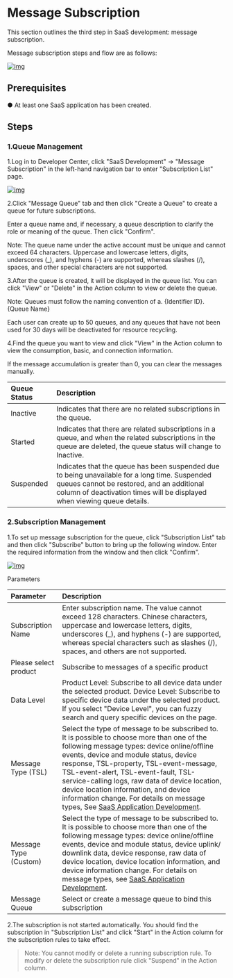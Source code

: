 # Message Subscription

This section outlines the third step in SaaS development: message subscription.

Message subscription steps and flow are as follows:

<a data-fancybox title="img" href="/en/guide/image2022-3-21_16-14-0.png?version=1&modificationDate=1646716773000&api=v2">![img](/en/guide/image2022-3-21_16-14-0.png?version=1&modificationDate=1646716773000&api=v2)</a>

## **Prerequisites**

● At least one SaaS application has been created.

## **Steps**

### **1.Queue Management**

1.Log in to Developer Center, click "SaaS Development" → "Message Subscription" in the left-hand navigation bar to enter "Subscription List" page.

<a data-fancybox title="img" href="/en/guide/image2022-3-16_17-13-24.png?version=1&modificationDate=1646655516000&api=v2">![img](/en/guide/image2022-3-16_17-13-24.png?version=1&modificationDate=1646655516000&api=v2)</a>

2.Click "Message Queue" tab and then click "Create a Queue" to create a queue for future subscriptions.

Enter a queue name and, if necessary, a queue description to clarify the role or meaning of the queue. Then click "Confirm".

Note: The queue name under the active account must be unique and cannot exceed 64 characters. Uppercase and lowercase letters, digits, underscores (_), and hyphens (-) are supported, whereas slashes (/), spaces, and other special characters are not supported.

3.After the queue is created, it will be displayed in the queue list. You can click "View" or "Delete" in the Action column to view or delete the queue.

<span> Note: Queues must follow the naming convention of a. {Identifier ID}. {Queue Name}</span>

Each user can create up to 50 queues, and any queues that have not been used for 30 days will be deactivated for resource recycling.

4.Find the queue you want to view and click "View" in the Action column to view the consumption, basic, and connection information.

If the message accumulation is greater than 0, you can clear the messages manually.

| **Queue Status** | **Description**                                                                                                                                                                                                               |
| :--------------- | :---------------------------------------------------------------------------------------------------------------------------------------------------------------------------------------------------------------------------- |
| Inactive         | Indicates that there are no related subscriptions in the queue.                                                                                                                                                               |
| Started          | Indicates that there are   related subscriptions in a queue, and when the related subscriptions in the   queue are deleted, the queue status will change to Inactive.                                                         |
| Suspended        | Indicates that the queue has   been suspended due to being unavailable for a long time. Suspended queues   cannot be restored, and an additional column of deactivation times will be displayed   when viewing queue details. |

### **2.Subscription Management**

1.To set up message subscription for the queue, click "Subscription List" tab and then click "Subscribe" button to bring up the following window. Enter the required information from the window and then click "Confirm".

<a data-fancybox title="img" href="/en/guide/image2022-0706-04.png?version=1&modificationDate=1646710965000&api=v2">![img](/en/guide/image2022-0706-04.png?version=1&modificationDate=1646710965000&api=v2)</a>

Parameters 

| **Parameter**         | **Description**                                                                                                                                                                                                                                                                                                                                                                                                                                                                                    |
| :-------------------- | :------------------------------------------------------------------------------------------------------------------------------------------------------------------------------------------------------------------------------------------------------------------------------------------------------------------------------------------------------------------------------------------------------------------------------------------------------------------------------------------------- |
| Subscription Name     | Enter subscription name. The   value cannot exceed 128 characters. Chinese characters, uppercase and   lowercase letters, digits, underscores (_), and hyphens (-) are supported,   whereas special characters such as slashes (/), spaces, and others are not   supported.                                                                                                                                                                                                                        |
| Please select product | Subscribe to messages of a   specific product                                                                                                                                                                                                                                                                                                                                                                                                                                                      |
| Data Level            | Product Level: Subscribe to   all device data under the selected product. Device Level: Subscribe to   specific device data under the selected product. If you select "Device   Level", you can fuzzy search and query specific devices on the page.                                                                                                                                                                                                                                               |
| Message Type (TSL)    | Select the type of message   to be subscribed to. It is possible to choose more than one of the following   message types: device online/offline events, device and module status, device   response, TSL-property, TSL-event-message, TSL-event-alert, TSL-event-fault,   TSL-service-calling logs, raw data of device location, device location   information, and device information change. For details on message types, See [SaaS Application Development](/saasDevelop/CommunicatOverview). |
| Message Type (Custom) | Select the type of message   to be subscribed to. It is possible to choose more than one of the following   message types: device online/offline events, device and module status, device   uplink/ downlink data, device response, raw data of device location, device   location information, and device information change. For details on message   types, see [SaaS Application Development](/saasDevelop/CommunicatOverview).                                                                |
| Message Queue         | Select or create a message   queue to bind this subscription                                                                                                                                                                                                                                                                                                                                                                                                                                       |

2.The subscription is not started automatically. You should find the subscription in "Subscription List" and click "Start" in the Action column for the subscription rules to take effect.

>Note: You cannot modify or delete a running subscription rule. To modify or delete the subscription rule click "Suspend" in the Action column.
